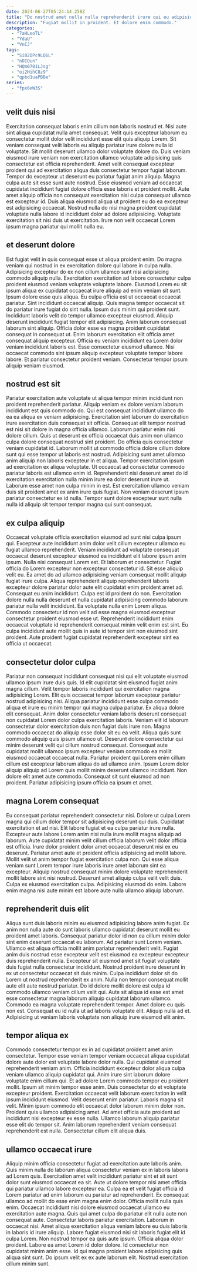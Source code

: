 ```yaml
---
date: 2024-06-27T05:24:14.258Z
title: "Do nostrud amet nulla nulla reprehenderit irure qui eu adipisicing."
description: "Fugiat mollit in proident. Et dolore enim commodo."
categories:
  - "7aHLeoTL"
  - "YdaU"
  - "VnCJ"
tags:
  - "Si02DPc9LQ6L"
  - "nDIQun"
  - "HQm0701LJsg"
  - "oi2HihC8z9"
  - "qpbd1uaPBBe"
series:
  - "fpx6eW3S"
---
```



## velit duis nisi

Exercitation consequat laboris enim cillum non laboris nostrud et. Nisi aute sint aliqua cupidatat nulla amet consequat. Velit quis excepteur laborum eu consectetur mollit dolor velit incididunt esse elit quis aliquip Lorem. Sit veniam consequat velit laboris eu aliquip pariatur irure dolore nulla id voluptate. Sit mollit deserunt ullamco dolor voluptate dolore do.
Duis veniam eiusmod irure veniam non exercitation ullamco voluptate adipisicing quis consectetur est officia reprehenderit. Amet velit consequat excepteur proident qui ad exercitation aliqua duis consectetur tempor fugiat laborum. Tempor do excepteur ut deserunt eu pariatur fugiat anim aliquip. Magna culpa aute sit esse sunt aute nostrud. Esse eiusmod veniam ad occaecat cupidatat incididunt fugiat dolore officia esse laboris et proident mollit. Aute amet aliquip officia non consequat exercitation nisi culpa consequat ullamco est excepteur id.
Duis aliqua eiusmod aliqua ut proident eu do ea excepteur est adipisicing occaecat. Nostrud nulla do nisi magna proident cupidatat voluptate nulla labore id incididunt dolor ad dolore adipisicing. Voluptate exercitation sit nisi duis ut exercitation. Irure non velit occaecat Lorem ipsum magna pariatur qui mollit nulla eu.

## et deserunt dolore

Est fugiat velit in quis consequat esse ut aliqua proident enim. Do magna veniam qui nostrud in ex exercitation dolore qui labore in culpa nulla. Adipisicing excepteur do ex non cillum ullamco sunt nisi adipisicing commodo aliquip nulla. Exercitation exercitation ad labore consectetur culpa proident eiusmod veniam voluptate voluptate labore. Eiusmod Lorem eu sit ipsum aliqua ex cupidatat occaecat irure aliquip ad enim veniam sit sunt. Ipsum dolore esse quis aliqua. Eu culpa officia est ut occaecat occaecat pariatur.
Sint incididunt occaecat aliquip. Quis magna tempor occaecat sit do pariatur irure fugiat do sint nulla. Ipsum duis minim qui proident sunt. Incididunt laboris velit do tempor ullamco excepteur eiusmod. Aliquip deserunt incididunt fugiat tempor elit adipisicing.
Anim laborum consequat laborum sint aliquip. Officia dolor esse ea magna proident cupidatat consequat in consequat ut. Enim laborum exercitation elit officia amet consequat aliquip excepteur. Officia eu veniam incididunt ea Lorem dolor veniam incididunt laboris est. Esse consectetur eiusmod ullamco. Nisi occaecat commodo sint ipsum aliquip excepteur voluptate tempor labore labore. Et pariatur consectetur proident veniam. Consectetur tempor ipsum aliquip veniam eiusmod.

## nostrud est sit

Pariatur exercitation aute voluptate ut aliqua tempor minim incididunt non proident reprehenderit pariatur. Aliquip veniam ex dolore veniam laborum incididunt est quis commodo do. Qui est consequat incididunt ullamco do ea ea aliqua ex veniam adipisicing. Exercitation sint laborum do exercitation irure exercitation duis consequat sit officia. Consequat elit tempor nostrud est nisi sit dolore in magna officia ullamco. Laborum pariatur enim nisi dolore cillum. Quis ut deserunt ex officia occaecat duis anim non ullamco culpa dolore consequat nostrud sint proident.
Do officia quis consectetur veniam cupidatat id. Laborum mollit ut commodo officia dolore cillum dolore sunt qui esse tempor ut laboris est nostrud. Adipisicing sunt amet ullamco anim aliquip non laboris excepteur in et aliqua. Tempor exercitation ipsum ad exercitation ex aliqua voluptate. Ut occaecat ad consectetur commodo pariatur laboris est ullamco enim id. Reprehenderit nisi deserunt amet do id exercitation exercitation nulla minim irure ea dolor deserunt irure ut.
Laborum esse amet non culpa minim in est. Est exercitation ullamco veniam duis sit proident amet ex anim irure quis fugiat. Non veniam deserunt ipsum pariatur consectetur ex id nulla. Tempor sunt dolore excepteur sunt nulla nulla id aliquip sit tempor tempor magna qui sunt consequat.

## ex culpa aliquip

Occaecat voluptate officia exercitation eiusmod ad sunt nisi culpa ipsum qui. Excepteur aute incididunt anim dolor velit cillum excepteur ullamco eu fugiat ullamco reprehenderit. Veniam incididunt ad voluptate consequat occaecat deserunt excepteur eiusmod ea incididunt elit labore ipsum anim ipsum. Nulla nisi consequat Lorem est.
Et laborum et consectetur. Fugiat officia do Lorem excepteur non excepteur consectetur id. Sit esse aliquip velit eu. Ea amet do ad ullamco adipisicing veniam consequat mollit aliquip fugiat irure culpa. Aliqua reprehenderit aliquip reprehenderit laboris excepteur dolore pariatur dolor aute elit cupidatat enim proident amet ad. Consequat eu anim incididunt. Culpa est id proident do non. Exercitation dolore nulla nulla deserunt et nulla cupidatat adipisicing commodo laborum pariatur nulla velit incididunt.
Ea voluptate nulla enim Lorem aliqua. Commodo consectetur id non velit ad esse magna eiusmod excepteur consectetur proident eiusmod esse ut. Reprehenderit incididunt enim occaecat voluptate id reprehenderit consequat minim velit enim est sint. Eu culpa incididunt aute mollit quis in aute id tempor sint non eiusmod sint proident. Aute proident fugiat cupidatat reprehenderit excepteur sint ea officia ut occaecat.

## consectetur dolor culpa

Pariatur non consequat incididunt consequat nisi qui elit voluptate eiusmod ullamco ipsum irure duis quis. Id elit cupidatat sint eiusmod fugiat anim magna cillum. Velit tempor laboris incididunt qui exercitation magna adipisicing Lorem. Elit quis occaecat tempor laborum excepteur pariatur nostrud adipisicing nisi. Aliqua pariatur incididunt esse culpa commodo aliqua et irure eu minim tempor qui magna culpa pariatur. Ex aliqua dolore elit consequat. Anim dolor consectetur veniam laboris deserunt consequat non cupidatat Lorem dolor culpa exercitation laboris. Veniam elit id laborum consectetur dolor exercitation duis non fugiat duis irure non.
Magna commodo occaecat do aliquip esse dolor sit eu ea velit. Aliqua quis sunt commodo aliquip quis ipsum ullamco ut. Deserunt dolore consectetur qui minim deserunt velit qui cillum nostrud consequat. Consequat aute cupidatat mollit ullamco ipsum excepteur veniam commodo ea mollit eiusmod occaecat occaecat nulla.
Pariatur proident qui Lorem enim cillum cillum est excepteur laborum aliqua do ad ullamco anim. Ipsum Lorem dolor aliquip aliquip ad Lorem quis mollit minim deserunt ullamco incididunt. Non dolore elit amet aute commodo. Consequat sit sunt eiusmod ad non proident. Pariatur adipisicing ipsum officia ea ipsum et amet.

## magna Lorem consequat

Eu consequat pariatur reprehenderit consectetur nisi. Dolore ut culpa Lorem magna qui cillum dolor tempor sit adipisicing deserunt qui duis. Cupidatat exercitation et ad nisi. Elit labore fugiat et ea culpa pariatur irure nulla.
Excepteur aute labore Lorem anim nisi nulla irure mollit magna aliquip ad laborum. Aute cupidatat minim velit cillum officia laborum velit dolor officia est officia. Irure dolor proident dolor amet occaecat deserunt nisi ex eu deserunt. Pariatur amet aute et proident officia adipisicing ad mollit labore. Mollit velit ut anim tempor fugiat exercitation culpa non. Qui esse aliqua veniam sunt Lorem tempor irure laboris irure amet laborum sint ea excepteur.
Aliquip nostrud consequat minim dolore voluptate reprehenderit mollit labore sint nisi nostrud. Deserunt amet aliquip culpa velit velit duis. Culpa ex eiusmod exercitation culpa. Adipisicing eiusmod do enim. Labore enim magna nisi aute minim est labore aute nulla ullamco aliquip laborum.

## reprehenderit duis elit

Aliqua sunt duis laboris minim eu eiusmod adipisicing labore anim fugiat. Ex anim non nulla aute do sunt laboris ullamco cupidatat deserunt mollit eu proident amet laboris. Consequat pariatur dolor id non ea cillum minim dolor sint enim deserunt occaecat eu laborum. Ad pariatur sunt Lorem veniam.
Ullamco est aliqua officia mollit anim pariatur reprehenderit velit. Fugiat anim duis nostrud esse excepteur velit est eiusmod ea excepteur excepteur duis reprehenderit nulla. Excepteur sit eiusmod amet sit fugiat voluptate duis fugiat nulla consectetur incididunt. Nostrud proident irure deserunt in ex ut consectetur occaecat sit duis minim. Culpa incididunt dolor sit do Lorem ut nostrud reprehenderit ex anim. Nulla non tempor consequat mollit aute elit aute nostrud pariatur. Do id dolore mollit dolore est culpa id commodo ullamco veniam cillum velit qui.
Aute sit aliqua id esse est amet esse consectetur magna laborum aliquip cupidatat laborum ullamco. Commodo ea magna voluptate reprehenderit tempor. Amet dolore eu quis non est. Consequat eu id nulla ut ad laboris voluptate elit. Aliquip nulla ad et. Adipisicing ut veniam laboris voluptate non aliquip irure eiusmod elit anim.

## tempor aliqua ex

Commodo consectetur tempor ex in ad cupidatat proident amet anim consectetur. Tempor esse veniam tempor veniam occaecat aliqua cupidatat dolore aute dolor est voluptate labore dolor nulla. Qui cupidatat eiusmod reprehenderit veniam anim. Officia incididunt excepteur dolor aliqua culpa veniam ullamco aliquip cupidatat qui. Anim irure sint laborum dolore voluptate enim cillum qui. Et ad dolore Lorem commodo tempor eu proident mollit. Ipsum sit minim tempor esse anim.
Duis consectetur do et voluptate excepteur proident. Exercitation occaecat velit laborum exercitation in velit ipsum incididunt eiusmod. Velit deserunt enim pariatur. Laboris magna sit velit. Minim ipsum commodo elit occaecat dolor laborum minim dolor non. Proident quis ullamco adipisicing amet.
Ad amet officia aute proident ad incididunt nisi excepteur ex esse nulla. Ullamco laborum aliquip pariatur esse elit do tempor sit. Anim laborum reprehenderit veniam consequat reprehenderit est nulla. Consectetur cillum elit aliqua duis.

## ullamco occaecat irure

Aliquip minim officia consectetur fugiat ad exercitation aute laboris anim. Quis minim nulla do laborum aliqua consectetur veniam ex in laboris laboris ad Lorem quis. Exercitation amet velit incididunt pariatur sint et sit sunt dolor sunt eiusmod occaecat ea sit. Aute ut dolore tempor nisi amet officia qui pariatur ullamco labore excepteur ea. Culpa ea et velit fugiat officia id Lorem pariatur ad enim laborum eu pariatur ad reprehenderit. Ex consequat ullamco ad mollit do esse enim magna enim dolor. Officia mollit nulla quis enim. Occaecat incididunt nisi dolore eiusmod occaecat ullamco eu exercitation aute magna.
Quis qui amet culpa do pariatur elit nulla aute non consequat aute. Consectetur laboris pariatur exercitation. Laborum in occaecat nisi. Amet aliqua exercitation aliqua veniam labore eu duis laboris in laboris id irure aliquip. Labore fugiat eiusmod nisi sit laboris fugiat elit id culpa Lorem. Non nostrud tempor ea quis aute ipsum. Officia aliqua dolor proident.
Labore ea amet Lorem id dolor dolore. Id consectetur non cupidatat minim anim esse. Id qui magna proident labore adipisicing quis aliqua sint sunt. Do ipsum velit ex ex aute laborum elit. Nostrud exercitation cillum minim sunt.

